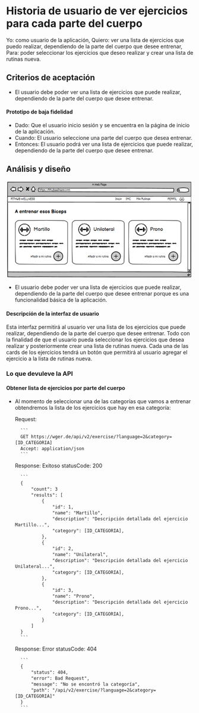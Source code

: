 # Historia de usuario de ver ejercicios para cada parte del cuerpo

Yo: como usuario de la aplicación,
Quiero: ver una lista de ejercicios que puedo realizar, dependiendo de la parte del cuerpo que desee entrenar,
Para: poder seleccionar los ejercicios que deseo realizar y crear una lista de rutinas nueva.

## Criterios de aceptación

- El usuario debe poder ver una lista de ejercicios que puede realizar, dependiendo de la parte del cuerpo que desee entrenar.

#### Prototipo de baja fidelidad

- Dado: Que el usuario inicio sesión y se encuentra en la página de inicio de la aplicación.
- Cuando: El usuario seleccione una parte del cuerpo que desea entrenar.
- Entonces: El usuario podrá ver una lista de ejercicios que puede realizar, dependiendo de la parte del cuerpo que desee entrenar.

## Análisis y diseño

<img src="../assets/historia25.png" alt="Historia de usuario de ver ejercicios para cada parte del cuerpo" width="500px" ><br/>

- El usuario debe poder ver una lista de ejercicios que puede realizar, dependiendo de la parte del cuerpo que desee entrenar porque es una funcionalidad básica de la aplicación.

#### Descripción de la interfaz de usuario

Esta interfaz permitirá al usuario ver una lista de los ejercicios que puede realizar, dependiendo de la parte del cuerpo que desee entrenar. Todo con la finalidad de que el usuario pueda seleccionar los ejercicios que desea realizar y posteriormente crear una lista de rutinas nueva. Cada una de las cards de los ejercicios tendrá un botón que permitirá al usuario agregar el ejercicio a la lista de rutinas nueva.

### Lo que devuleve la API

#### Obtener lista de ejercicios por parte del cuerpo

- Al momento de seleccionar una de las categorías que vamos a entrenar obtendremos la lista de los ejercicios que hay en esa categoría:

    Request:

        ```
        GET https://wger.de/api/v2/exercise/?language=2&category=[ID_CATEGORIA]
        Accept: application/json
        ```

    Response: Exitoso statusCode: 200

        ```
        {
            "count": 3
            "results": [
                {
                    "id": 1,
                    "name": "Martillo",
                    "description": "Descripción detallada del ejercicio Martillo...",
                    "category": [ID_CATEGORIA],
                },
                {
                    "id": 2,
                    "name": "Unilateral",
                    "description": "Descripción detallada del ejercicio Unilateral...",
                    "category": [ID_CATEGORIA],
                },
                {
                    "id": 3,
                    "name": "Prono",
                    "description": "Descripción detallada del ejercicio Prono...",
                    "category": [ID_CATEGORIA],
                }
            ]
        }
        ```

    Response: Error statusCode: 404

        ```
        {
            "status": 404,
            "error": Bad Request",
            "message": "No se encontró la categoría",
            "path": "/api/v2/exercise/?language=2&category=[ID_CATEGORIA]"
        }
        ```